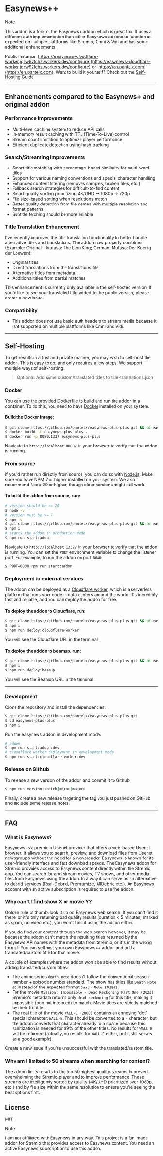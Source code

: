 # Easynews++

> [!NOTE]  
> This addon is a fork of the Easynews+ addon which is great too. It uses a different auth implementation than other Easynews addons to function as expected on multiple plattforms like Stremio, Omni & Vidi and has some additional enhancements.

Public instance: [https://easynews-cloudflare-worker.jqrw92fchz.workers.dev/configure](https://easynews-cloudflare-worker.jqrw92fchz.workers.dev/configure) or [https://en.pantelx.com](https://en.pantelx.com). Want to build it yourself? Check out the [Self-Hosting Guide](#self-hosting).

---

## Enhancements compared to the Easynews+ and original addon

### Performance Improvements

- Multi-level caching system to reduce API calls
- In-memory result caching with TTL (Time-To-Live) control
- Stream count limitation to optimize player performance
- Efficient duplicate detection using hash tracking

### Search/Streaming Improvements

- Smart title matching with percentage-based similarity for multi-word titles
- Support for various naming conventions and special character handling
- Enhanced content filtering (removes samples, broken files, etc.)
- Fallback search strategies for difficult-to-find content
- Smart quality sorting prioritizing 4K/UHD → 1080p → 720p
- File size-based sorting when resolutions match
- Better quality detection from file names with multiple resolution and format patterns
- Subtitle fetching should be more reliable

### Title Translation Enhancement

I've recently improved the title translation functionality to better handle alternative titles and translations. The addon now properly combines (Example: Original - Mufasa: The Lion King; German: Mufasa: Der Koenig der Loewen):

- Original titles
- Direct translations from the translations file
- Alternative titles from metadata
- Additional titles from partial matches

This enhancement is currently only available in the self-hosted version. If you'd like to see your translated title added to the public version, please create a new issue.

### Compatibility

- This addon does not use basic auth headers to stream media because it isnt supported on multiple plattforms like Omni and Vidi.

---

## Self-Hosting

To get results in a fast and private manner, you may wish to self-host the addon. This is easy to do, and only requires a few steps. We support multiple ways of self-hosting:

> Optional: Add some custom/translated titles to title-translations.json

### Docker

You can use the provided Dockerfile to build and run the addon in a container. To do this, you need to have [Docker](https://docs.docker.com/get-docker/) installed on your system.

#### Build the Docker image:

```bash
$ git clone https://github.com/pantelx/easynews-plus-plus.git && cd easynews-plus-plus
$ docker build -t easynews-plus-plus .
$ docker run -p 8080:1337 easynews-plus-plus
```

Navigate to `http://localhost:8080/` in your browser to verify that the addon is running.

### From source

If you'd rather run directly from source, you can do so with [Node.js](https://nodejs.org/en/download/prebuilt-installer/current). Make sure you have NPM 7 or higher installed on your system. We also recommend Node 20 or higher, though older versions might still work.

#### To build the addon from source, run:

```bash
# version should be >= 20
$ node -v
# version must be >= 7
$ npm -v
$ git clone https://github.com/pantelx/easynews-plus-plus.git && cd easynews-plus-plus
$ npm i
# starts the addon in production mode
$ npm run start:addon
```

Navigate to `http://localhost:1337/` in your browser to verify that the addon is running. You can set the `PORT` environment variable to change the listener port. For example, to run the addon on port `8080`:

```bash
$ PORT=8080 npm run start:addon
```

### Deployment to external services

The addon can be deployed as a [Cloudflare worker](https://workers.cloudflare.com/), which is a serverless platform that runs your code in data centers around the world. It's incredibly fast and reliable, and you can deploy the addon for free.

#### To deploy the addon to Cloudflare, run:

```bash
$ git clone https://github.com/pantelx/easynews-plus-plus.git && cd easynews-plus-plus
$ npm i
$ npm run deploy:cloudflare-worker
```

You will see the Cloudflare URL in the terminal.

#### To deploy the addon to beamup, run:

```bash
$ git clone https://github.com/pantelx/easynews-plus-plus.git && cd easynews-plus-plus
$ npm i
$ npm run deploy:beamup
```

You will see the Beamup URL in the terminal.

---

### Development

Clone the repository and install the dependencies:

```bash
$ git clone https://github.com/pantelx/easynews-plus-plus.git
$ cd easynews-plus-plus
$ npm i
```

Run the easynews addon in development mode:

```bash
# addon
$ npm run start:addon:dev
# cloudflare worker deployment in development mode
$ npm run start:cloudflare-worker:dev
```

### Release on Github

To release a new version of the addon and commit it to Github:

```bash
$ npm run version:<patch|minor|major>
```

Finally, create a new release targeting the tag you just pushed on GitHub and include some release notes.

---

## FAQ

### What is Easynews?

Easynews is a premium Usenet provider that offers a web-based Usenet browser. It allows you to search, preview, and download files from Usenet newsgroups without the need for a newsreader. Easynews is known for its user-friendly interface and fast download speeds. The Easynews addon for Stremio provides access to Easynews content directly within the Stremio app. You can search for and stream movies, TV shows, and other media files from Easynews using the addon. In a way it can serve as an alternative to debrid services (Real-Debrid, Premiumize, AllDebrid etc.). An Easynews account with an active subscription is required to use the addon.

### Why can't I find show X or movie Y?

Golden rule of thumb: look it up on [Easynews web search](https://members.easynews.com/). If you can't find it there, or it's only returning bad quality results (duration < 5 minutes, marked as spam, no video etc.), you won't find it using the addon either.

If you do find your content through the web search however, it may be because the addon can't match the resulting titles returned by the Easynews API names with the metadata from Stremio, or it's in the wrong format. You can selfhost your own Easynews++ addon and add a translated/custom title for that movie.

A couple of examples where the addon won't be able to find results without adding translated/custom titles:

- The anime series `death note` doesn't follow the conventional season number + episode number standard. The show has titles like `Death Note 02` instead of the expected format `Death Note S01E02`.
- For the movie `Mission: Impossible - Dead Reckoning Part One (2023)` Stremio's metadata returns only `dead reckoning` for this title, making it impossible (pun not intended) to match. Movie titles are strictly matched by their full title.
- The real title of the movie `WALL-E (2008)` contains an annoying 'dot' special character: `WALL·E`. This should be converted to a `-` character, but the addon converts that character already to a space because this sanitization is needed for 99% of the other titles. No results for `WALL E` will be returned (actually, no results for `WALL-E` either, but it still serves as a good example).

Create a new issue if you're unsuccessful with the translated/custom title.

### Why am I limited to 50 streams when searching for content?

The addon limits results to the top 50 highest quality streams to prevent overwhelming the Stremio player and to improve performance. These streams are intelligently sorted by quality (4K/UHD prioritized over 1080p, etc.) and by file size within the same resolution to ensure you're seeing the best options first.

## License

[MIT](./LICENSE)

> [!NOTE]  
> I am not affiliated with Easynews in any way. This project is a fan-made addon for Stremio that provides access to Easynews content. You need an active Easynews subscription to use this addon.
